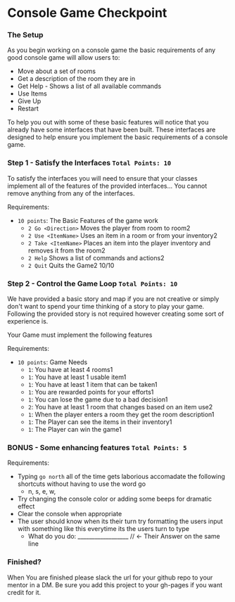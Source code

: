 # Console Game Checkpoint

### The Setup

As you begin working on a console game the basic requirements of any good console game will allow users to:
  - Move about a set of rooms
  - Get a description of the room they are in
  - Get Help - Shows a list of all available commands
  - Use Items
  - Give Up 
  - Restart
  
To help you out with some of these basic features will notice that you already have some interfaces that have been built. These interfaces are designed to help ensure you implement the basic requirements of a console game. 

### Step 1 -  Satisfy the Interfaces `Total Points: 10`

To satisfy the interfaces you will need to ensure that your classes implement all of the features of the provided interfaces... You cannot remove anything from any of the interfaces. 

Requirements:
- `10 points`: The Basic Features of the game work
  - `2 Go <Direction>` Moves the player from room to room2
  - `2 Use <ItemName>` Uses an item in a room or from your inventory2
  - `2 Take <ItemName>` Places an item into the player inventory and removes it from the room2
  - `2 Help` Shows a list of commands and actions2
  - `2 Quit` Quits the Game2
  10/10

### Step 2 - Control the Game Loop `Total Points: 10`

We have provided a basic story and map if you are not creative or simply don't want to spend your time thinking of a story to play your game. Following the provided story is not required however creating some sort of experience is. 

Your Game must implement the following features

Requirements:
- `10 points`: Game Needs
  - `1`: You have at least 4 rooms1
  - `1`: You have at least 1 usable item1
  - `1`: You have at least 1 item that can be taken1
  - `1`: You are rewarded points for your efforts1
  - `1`: You can lose the game due to a bad decision1
  - `2`: You have at least 1 room that changes based on an item use2
  - `1`: When the player enters a room they get the room description1
  - `1`: The Player can see the items in their inventory1
  - `1`: The Player can win the game1
  
  
### BONUS - Some enhancing features `Total Points: 5`

Requirements: 
- Typing `go north` all of the time gets laborious accomadate the following shortcuts without having to use the word go
  - n, s, e, w, 
- Try changing the console color or adding some beeps for dramatic effect
- Clear the console when appropriate
- The user should know when its their turn try formatting the users input with something like this everytime its the users turn to type
  - What do you do: __________________ // <- Their Answer on the same line

### Finished?
When You are finished please slack the url for your github repo to your mentor in a DM. Be sure you add this project to your gh-pages if you want credit for it.
